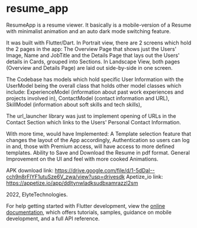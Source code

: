 # resume_app
ResumeApp is a resume viewer. It basically is a mobile-version of a Resume with minimalist animation and an auto dark mode switching feature.

It was built with Flutter/Dart. In Portrait view, there are 2 screens which hold the 2 pages in the app: The Overview Page that shows just the Users' Image, Name and JobTitle and the Details Page that lays out the Users' details in Cards, grouped into Sections. In Landscape View, both pages (Overview and Details Page) are laid out side-by-side in one screen.

The Codebase has models which hold specific User Information with the UserModel being the overall class that holds other model classes which include: ExperienceModel (information about past work experiences and projects involved in),
ContactModel (contact information and URL),
SkillModel (information about soft skills and tech skills),

The url_launcher library was just to implement opening of URLs in the Contact Section which links to the Users' Personal Contact Information.

With more time, would have Implemented:
  A Template selection feature that changes the layout of the App accordingly,
  Authentication so users can log in and, those with Premium access, will have access to more defined templates.
  Ability to Save and Download the Resume in pdf format.
  General Improvement on the UI and feel with more cooked Animations.
 
APK download link: https://drive.google.com/file/d/1-5dDaI--cch9n8rFIYF1utuSze6V_zwa/view?usp=drivesdk
Apetize_io link: https://appetize.io/app/ddltynwladksudbxamrazzl2sm

2022, ElyteTechnologies.

For help getting started with Flutter development, view the
[online documentation](https://docs.flutter.dev/), which offers tutorials,
samples, guidance on mobile development, and a full API reference.
